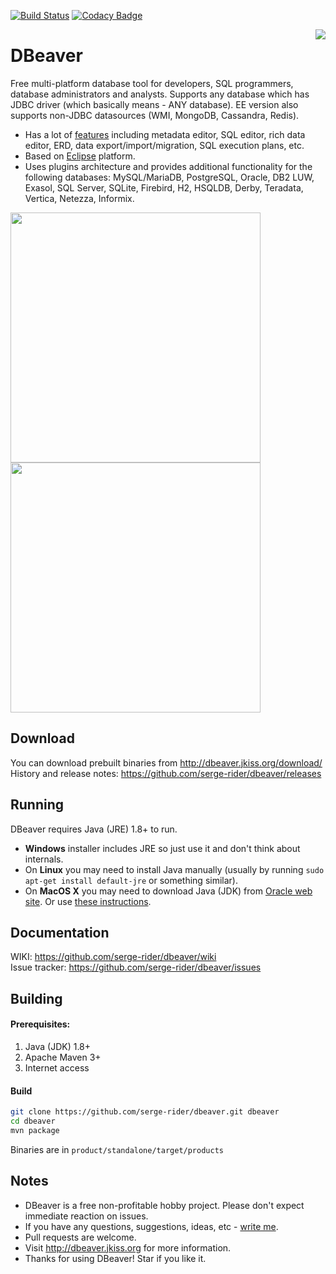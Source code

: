 [![Build Status](https://travis-ci.org/serge-rider/dbeaver.svg?branch=devel)](https://travis-ci.org/serge-rider/dbeaver)
[![Codacy Badge](https://api.codacy.com/project/badge/Grade/93fcfdba7805406298b2e60c9d56f50e)](https://www.codacy.com/app/serge/dbeaver?utm_source=github.com&amp;utm_medium=referral&amp;utm_content=serge-rider/dbeaver&amp;utm_campaign=Badge_Grade)

<img src="https://github.com/serge-rider/dbeaver/wiki/images/dbeaver-icon-64x64.png" align="right"/>

# DBeaver

Free multi-platform database tool for developers, SQL programmers, database administrators and analysts. 
Supports any database which has JDBC driver (which basically means - ANY database). EE version also supports non-JDBC datasources (WMI, MongoDB, Cassandra, Redis).
* Has a lot of <a href="http://dbeaver.jkiss.org/docs/features/">features</a> including metadata editor, SQL editor, rich data editor, ERD, data export/import/migration, SQL execution plans, etc. 
* Based on <a href="http://www.eclipse.org/">Eclipse</a> platform.
* Uses plugins architecture and provides additional functionality for the following databases: MySQL/MariaDB, PostgreSQL, Oracle, DB2 LUW, Exasol, SQL Server, SQLite, Firebird, H2, HSQLDB, Derby, Teradata, Vertica, Netezza, Informix.

<a href="http://dbeaver.jkiss.org/product/dbeaver-ss-classic.png"><img src="http://dbeaver.jkiss.org/product/dbeaver-ss-classic.png" width="400"/></a>
<a href="http://dbeaver.jkiss.org/product/dbeaver-ss-dark.png"><img src="http://dbeaver.jkiss.org/product/dbeaver-ss-dark.png" width="400"/></a>

## Download

You can download prebuilt binaries from http://dbeaver.jkiss.org/download/  
History and release notes: https://github.com/serge-rider/dbeaver/releases

## Running

DBeaver requires Java (JRE) 1.8+ to run.
* <b>Windows</b> installer includes JRE so just use it and don't think about internals.
* On <b>Linux</b> you may need to install Java manually (usually by running `sudo apt-get install default-jre` or something similar).
* On <b>MacOS X</b> you may need to download Java (JDK) from <a href="http://www.oracle.com/technetwork/java/javase/downloads/jdk8-downloads-2133151.html">Oracle web site</a>. Or use <a href="http://stackoverflow.com/questions/24342886/how-to-install-java-8-on-mac">these instructions</a>.

## Documentation

WIKI: https://github.com/serge-rider/dbeaver/wiki  
Issue tracker: https://github.com/serge-rider/dbeaver/issues

## Building

#### Prerequisites:
 1. Java (JDK) 1.8+
 2. Apache Maven 3+
 3. Internet access

#### Build
```sh
git clone https://github.com/serge-rider/dbeaver.git dbeaver
cd dbeaver
mvn package
```
Binaries are in `product/standalone/target/products`

## Notes

- DBeaver is a free non-profitable hobby project. Please don't expect immediate reaction on issues.
- If you have any questions, suggestions, ideas, etc - <a href="mailto:serge@jkiss.org">write me</a>.
- Pull requests are welcome.
- Visit http://dbeaver.jkiss.org for more information.
- Thanks for using DBeaver! Star if you like it.
